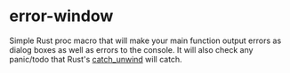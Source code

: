 # error-window

Simple Rust proc macro that will make your main function output errors as dialog boxes as well as errors to the console. It will also check any panic/todo that Rust's [catch_unwind](https://doc.rust-lang.org/std/panic/fn.catch_unwind.html) will catch.

